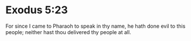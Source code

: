 # Exodus 5:23

For since I came to Pharaoh to speak in thy name, he hath done evil to this people; neither hast thou delivered thy people at all.